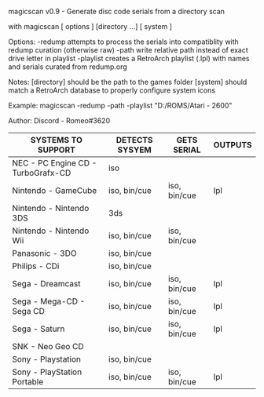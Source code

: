 magicscan v0.9 - Generate disc code serials from a directory scan

with magicscan [ options ] [directory ...] [ system ]

Options:
  -redump    attempts to process the serials into compatiblity with redump curation (otherwise raw)
  -path      write relative path instead of exact drive letter in playlist
  -playlist  creates a RetroArch playlist (.lpl) with names and serials curated from redump.org

Notes:
  [directory] should be the path to the games folder
  [system]    should match a RetroArch database to properly configure system icons

Example:
   magicscan -redump -path -playlist "D:/ROMS/Atari - 2600"

Author:
   Discord - Romeo#3620


 SYSTEMS TO SUPPORT | DETECTS SYSYEM | GETS SERIAL | OUTPUTS
 ------------------ | -------------- | ----------- | -------
 NEC - PC Engine CD - TurboGrafx-CD | iso | 
 Nintendo - GameCube | iso, bin/cue | iso, bin/cue | lpl
 Nintendo - Nintendo 3DS | 3ds | | 
 Nintendo - Nintendo Wii | iso, bin/cue | iso, bin/cue | 
 Panasonic - 3DO | iso, bin/cue |  | 
 Philips - CDi | iso, bin/cue | | |
 Sega - Dreamcast | iso, bin/cue | iso, bin/cue | lpl
 Sega - Mega-CD - Sega CD | iso, bin/cue | iso, bin/cue | lpl
 Sega - Saturn | iso, bin/cue | iso, bin/cue | lpl
 SNK - Neo Geo CD |  | | 
 Sony - Playstation | iso, bin/cue | |            
 Sony - PlayStation Portable | iso, bin/cue | iso, bin/cue | lpl
 